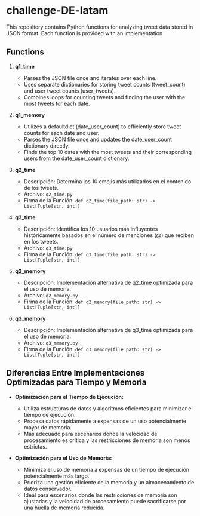 # challenge-DE-latam
This repository contains Python functions for analyzing tweet data stored in JSON format. Each function is provided with an implementation

## Functions

1. **q1_time**
   - Parses the JSON file once and iterates over each line.
   - Uses separate dictionaries for storing tweet counts (tweet_count) and user tweet counts (user_tweets).
   - Combines loops for counting tweets and finding the user with the most tweets for each date.

2. **q1_memory**
   - Utilizes a defaultdict (date_user_count) to efficiently store tweet counts for each date and user.
   - Parses the JSON file once and updates the date_user_count dictionary directly.
   - Finds the top 10 dates with the most tweets and their corresponding users from the date_user_count dictionary.

2. **q2_time**
   - Descripción: Determina los 10 emojis más utilizados en el contenido de los tweets.
   - Archivo: `q2_time.py`
   - Firma de la Función: `def q2_time(file_path: str) -> List[Tuple[str, int]]`

3. **q3_time**
   - Descripción: Identifica los 10 usuarios más influyentes históricamente basados en el número de menciones (@) que reciben en los tweets.
   - Archivo: `q3_time.py`
   - Firma de la Función: `def q3_time(file_path: str) -> List[Tuple[str, int]]`



5. **q2_memory**
   - Descripción: Implementación alternativa de q2_time optimizada para el uso de memoria.
   - Archivo: `q2_memory.py`
   - Firma de la Función: `def q2_memory(file_path: str) -> List[Tuple[str, int]]`

6. **q3_memory**
   - Descripción: Implementación alternativa de q3_time optimizada para el uso de memoria.
   - Archivo: `q3_memory.py`
   - Firma de la Función: `def q3_memory(file_path: str) -> List[Tuple[str, int]]`

## Diferencias Entre Implementaciones Optimizadas para Tiempo y Memoria

- **Optimización para el Tiempo de Ejecución:**
  - Utiliza estructuras de datos y algoritmos eficientes para minimizar el tiempo de ejecución.
  - Procesa datos rápidamente a expensas de un uso potencialmente mayor de memoria.
  - Más adecuado para escenarios donde la velocidad de procesamiento es crítica y las restricciones de memoria son menos estrictas.

- **Optimización para el Uso de Memoria:**
  - Minimiza el uso de memoria a expensas de un tiempo de ejecución potencialmente más largo.
  - Prioriza una gestión eficiente de la memoria y un almacenamiento de datos conservador.
  - Ideal para escenarios donde las restricciones de memoria son ajustadas y la velocidad de procesamiento puede sacrificarse por una huella de memoria reducida.
